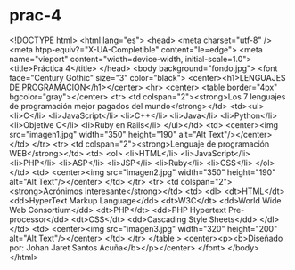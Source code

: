 # prac-4
&lt;!DOCTYPE html>  &lt;html lang="es">     &lt;head>         &lt;meta charset="utf-8" />         &lt;meta htpp-equiv?="X-UA-Completible" content="Ie=edge">        &lt;meta name="vieport" content="width=device-width, initial-scale=1.0">          &lt;title>Práctica 4&lt;/title>      &lt;/head>     &lt;body background="fondo.jpg">          &lt;font face="Century Gothic" size="3" color="black">          &lt;center>&lt;h1>LENGUAJES DE PROGRAMACION&lt;/h1>&lt;/center>         &lt;hr>        &lt;center> &lt;table border="4px" bgcolor="gray">&lt;/center>                  &lt;tr>       &lt;td colspan="2">&lt;strong>Los 7 lenguajes de programación mejor pagados del mundo&lt;/strong>&lt;/td>        &lt;td>&lt;ul>          &lt;li>C&lt;/li>             &lt;li>JavaScript&lt;/li>             &lt;li>C++&lt;/li>             &lt;li>Java&lt;/li>             &lt;li>Python&lt;/li>             &lt;li>Objetive C&lt;/li>             &lt;li>Ruby en Rails&lt;/li>        &lt;/ul>&lt;/td>       &lt;td>                       &lt;center>&lt;img src="imagen1.jpg" width="350" height="190" alt="Alt Text"/>&lt;/center>      &lt;/td>           &lt;/tr>                        &lt;tr>       &lt;td colspan="2">&lt;strong>Lenguaje de programación WEB&lt;/strong>&lt;/td>        &lt;td>  &lt;ol>          &lt;li>HTML&lt;/li>         &lt;li>JavaScript&lt;/li>         &lt;li>PHP&lt;/li>         &lt;li>ASP&lt;/li>         &lt;li>JSP&lt;/li>         &lt;li>Ruby&lt;/li>         &lt;li>CSS&lt;/li>           &lt;/ol>&lt;/td>          &lt;td>                           &lt;center>&lt;img src="imagen2.jpg" width="350" height="190" alt="Alt Text"/>&lt;/center>          &lt;/td>            &lt;/tr>     &lt;tr>          &lt;td colspan="2">&lt;strong>Acrónimos interesante&lt;/strong>&lt;/td>           &lt;td>                &lt;dl>                  &lt;dt>HTML&lt;/dt>                 &lt;dd>HyperText Markup Language&lt;/dd>                 &lt;dt>W3C&lt;/dt>                 &lt;dd>World Wide Web Consortium&lt;/dd>                 &lt;dt>PHP&lt;/dt>                 &lt;dd>PHP Hypertext Pre-processor&lt;/dd>                 &lt;dt>CSS&lt;/dt>                 &lt;dd>Cascading Style Sheets&lt;/dd>                    &lt;/dl>          &lt;/td>         &lt;td>                           &lt;center>&lt;img src="imagen3.jpg" width="320" height="200" alt="Alt Text"/>&lt;/center>          &lt;/td>            &lt;/tr>                &lt;/table >                 &lt;center>&lt;p>&lt;b>Diseñado por: Johan Jaret Santos Acuña&lt;/b>&lt;/p>&lt;/center>      &lt;/font>     &lt;/body> &lt;/html>
